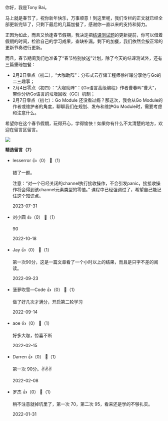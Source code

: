 你好，我是Tony Bai。

马上就是春节了，祝你新年快乐，万事顺意！到这里呢，我们专栏的正文就已经全部更新完毕了，只剩下最后的几篇加餐了，感谢你一直以来的支持和努力。

正因为如此，而且又恰逢春节假期，我决定把[结课测试题](http://time.geekbang.org/quiz/intro?act_id=1566&exam_id=3856)的更新提前，你可以借着假期的时间，检验自己的学习成果，查缺补漏。剩下的加餐，我们依然会按正常的更新节奏进行更新。

而且，春节期间我们也准备了“春节特别放送”计划，除了今天的结课测试外，还有三篇重磅加餐：

- 2月2日零点（初二），“大咖助阵”：分布式云存储工程师徐祥曦分享他与Go的二三趣事；
- 2月4日零点（初四）：“大咖助阵”：《Go语言高级编程》作者曹春晖“曹大”，带你分析Go语言的垃圾回收（GC）机制；
- 2月7日零点（初七）：Go Module 还没看过瘾？那这次，我会从Go Module的作者或维护者的角度，聊聊我们在规划、发布和维护Go Module时，需要考虑和注意什么。

希望你在这个春节假期，玩得开心，学得愉快！如果你有什么不太清楚的地方，欢迎在留言区留言。

[![](https://static001.geekbang.org/resource/image/28/a4/28d1be62669b4f3cc01c36466bf811a4.png?wh=1142x201)](http://time.geekbang.org/quiz/intro?act_id=1566&exam_id=3856)
<div><strong>精选留言（7）</strong></div><ul>
<li><span>lesserror</span> 👍（0） 💬（1）<p>错了一题。

注意：“对一个已经关闭的channel执行接收操作，不会引发panic，接接收操作将会得到该channel元素类型的零值。” 课程中已经强调过了，希望自己能记住这个知识点。</p>2023-07-31</li><br/><li><span>刘小圆</span> 👍（0） 💬（1）<p>90</p>2022-10-18</li><br/><li><span>Jay</span> 👍（0） 💬（1）<p>第一次90分，这是一篇文章看了一个小时以上的结果，而且是只字不差的阅读。</p>2022-09-23</li><br/><li><span>菠萝吹雪—Code</span> 👍（0） 💬（1）<p>做了好几次才满分，开启第二轮学习</p>2022-09-14</li><br/><li><span>aoe</span> 👍（0） 💬（1）<p>好多大咖，惊喜不断</p>2022-02-15</li><br/><li><span>Darren</span> 👍（0） 💬（1）<p>第一次 90分。✌️✌️✌️</p>2022-02-08</li><br/><li><span>罗杰</span> 👍（0） 💬（1）<p>稍不注意就掉坑里了，第一次 70，第二次 95，看来还是学的不够扎实。</p>2022-01-31</li><br/>
</ul>